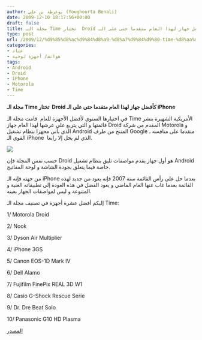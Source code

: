 ```yaml
---
author: يوغرطة بن علي (Youghourta Benali)
date: 2009-12-10 18:17:56+00:00
draft: false
title: مجلة الـ Time تختار  Droid كأفضل جهاز لهذا العام متقدما حتى على الـ iPhone
type: post
url: /2009/12/%d9%85%d8%ac%d9%84%d8%a9-%d8%a7%d9%84%d9%80-time-%d8%aa%d8%ae%d8%aa%d8%a7%d8%b1-droid-%d9%83%d8%a3%d9%81%d8%b6%d9%84-%d8%ac%d9%87%d8%a7%d8%b2-%d9%84%d9%87%d8%b0%d8%a7-%d8%a7%d9%84%d8%b9%d8%a7%d9%85/
categories:
- عتاد
- هواتف/ أجهزة لوحية
tags:
- Android
- Droid
- iPhone
- Motorola
- Time
---
```


**مجلة الـ Time تختار  Droid كأفضل جهاز لهذا العام متقدما حتى على الـ iPhone**



في اختيارها السنوي لأفضل الأجهزة للعام  قامت مجلة الـ Time الأمريكية الشهيرة بنشر قائمتها و التي يتربع على عرشها لهذا العام جهاز Droid المقدم من شركة Motorola و الذي يأتي مجهزا بنظام تشغيل Android المنتج من طرف Google ، متقدما على منافسه القوي الـ iPhone  الذي لم يحل إلا رابعا.

![](http://img.timeinc.net/time/2009/50_top_10/gadgets/android.jpg)


حسب نفس المجلة فإن Droid هو أول جهاز يقدم مواصفات تليق بنظام تشغيل Android خاصة فيما يتعلق بجودة الشاشة و لوحة المفاتيح.

من جهته فإنه الـ iPhone بعدما حل على رأس القائمة سنة 2007 فإنه يعود من جديد لهذه القائمة بعدما غاب عنها العام الماضي و يعود الفضل في هذه العودة إلى تطبيقاته الغنية و المتنوعة و ليس لمواصفات الجهاز بعينه.

إليكم أفضل عشرة أجهزة في تصنيف مجلة الـ Time:

1/ Motorola Droid

2/ Nook

3/ Dyson Air Multiplier

4/ iPhone 3GS

5/ Canon EOS-1D Mark IV

6/ Dell Alamo

7/ Fujifilm FinePix REAL 3D W1

8/ Casio G-Shock Rescue Serie

9/ Dr. Dre Beat Solo

10/ Panasonic G10 HD Plasma

[المصدر](http://www.time.com/time/specials/packages/article/0,28804,1945379_1944278_1944280,00.html)
